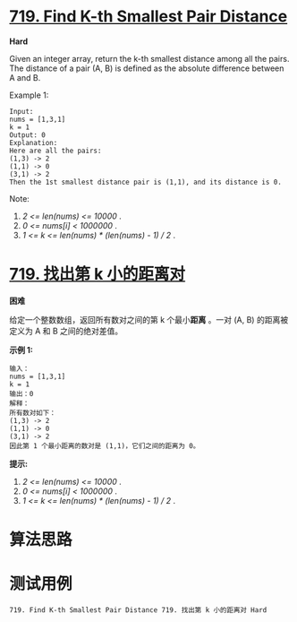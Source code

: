 # [719. Find K-th Smallest Pair Distance][enTitle]

**Hard**

Given an integer array, return the k-th smallest distance among all the pairs. The distance of a pair (A, B) is defined as the absolute difference between A and B.

Example 1:

```
Input:
nums = [1,3,1]
k = 1
Output: 0 
Explanation:
Here are all the pairs:
(1,3) -> 2
(1,1) -> 0
(3,1) -> 2
Then the 1st smallest distance pair is (1,1), and its distance is 0.

```



Note:

1.  *2 <= len(nums) <= 10000* . 
2.  *0 <= nums[i] < 1000000* . 
3.  *1 <= k <= len(nums) * (len(nums) - 1) / 2* .




# [719. 找出第 k 小的距离对][cnTitle]

**困难**

给定一个整数数组，返回所有数对之间的第 k 个最小**距离** 。一对 (A, B) 的距离被定义为 A 和 B 之间的绝对差值。

**示例 1:** 

```
输入：
nums = [1,3,1]
k = 1
输出：0 
解释：
所有数对如下：
(1,3) -> 2
(1,1) -> 0
(3,1) -> 2
因此第 1 个最小距离的数对是 (1,1)，它们之间的距离为 0。

```

**提示:** 

1.  *2 <= len(nums) <= 10000* . 
2.  *0 <= nums[i] < 1000000* . 
3.  *1 <= k <= len(nums) * (len(nums) - 1) / 2* .




# 算法思路

# 测试用例
```
719. Find K-th Smallest Pair Distance 719. 找出第 k 小的距离对 Hard
```

[enTitle]: https://leetcode.com/problems/find-k-th-smallest-pair-distance/
[cnTitle]: https://leetcode-cn.com/problems/find-k-th-smallest-pair-distance/
